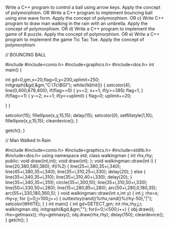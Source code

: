 Write a C++ program to control a ball using arrow keys. Apply the concept of polymorphism.
OR
Write a C++ program to implement bouncing ball using sine wave form. Apply the concept of polymorphism.
OR
c) Write C++ program to draw man walking in the rain with an umbrella. Apply the concept of
polymorphism.
OR
d) Write a C++ program to implement the game of 8 puzzle. Apply the concept of
polymorphism.
OR
e) Write a C++ program to implement the game Tic Tac Toe. Apply the concept of polymorphism


// BOUNCING BALL

#include<iostream> 
#include<conio.h> 
#include<graphics.h> 
#include<dos.h> 
int main() 
{ 
  
 int gd=0,gm,x=20,flag=0,y=200,uplimit=250; 
 initgraph(&gd,&gm,"C:\\Tc\\BGI"); 
 while(!kbhit()) 
 { 
  setcolor(4); 
  line(0,400,679,400); 
  if(flag==0) 
  { 
   y+=2; 
   x+=1; 
   if(y>=385) 
   flag=1; 
  } 
  if(flag==1) 
  { 
   y-=2; 
   x+=1; 
   if(y<=uplimit) 
   { 
    flag=0; 
    uplimit+=20; 
 
   } 
  } 
 
  setcolor(15); 
  fillellipse(x,y,15,15); 
  delay(15); 
  setcolor(0); 
  setfillstyle(1,10); 
  fillellipse(x,y,15,15); 
  cleardevice(); 
 } 
 
 getch(); 
}

// Man Walked In Rain 

#include<iostream> 
#include<conio.h> 
#include<graphics.h> 
#include<stdlib.h> 
#include<dos.h> 
using namespace std; 
class walkingman 
{ 
int rhx,rhy; 
public: 
void draw(int,int); 
void draw(int); 
}; 
void walkingman::draw(int i) 
{ 
line(20,380,580,380); 
if(i%2) 
{ 
line(25+i,380,35+i,340); 
line(45+i,380,35+i,340); 
line(35+i,310,25+i,330); 
delay(20); 
} 
else 
{ 
line(35+i,340,35+i,310); 
line(35+i,310,40+i,330); 
delay(20); 
} 
line(35+i,340,35+i,310); 
circle(35+i,300,10); 
line(35+i,310,50+i,330); 
line(50+i,330,50+i,280); 
line(15+i,280,85+i,280); 
arc(50+i,280,0,180,35); 
arc(55+i,330,180,360,5); 
} 
void walkingman::draw(int x,int y) 
{ 
int j; 
rhx=x; 
rhy=y; 
for 
(j=0;j<100;j++) 
{ 
outtextxy(rand()%rhx,rand()%(rhy-50),"|"); 
setcolor(WHITE); 
} 
} 
int main() 
{ 
int gd=DETECT,gm; 
int rhx,rhy,j,i; 
walkingman obj; 
initgraph(&gd,&gm,""); 
for(i=0;i<500;i++) 
{ 
obj.draw(i); 
rhx=getmaxx(); 
rhy=getmaxy(); 
obj.draw(rhx,rhy); 
delay(150); 
cleardevice(); 
} 
getch(); 
} 
